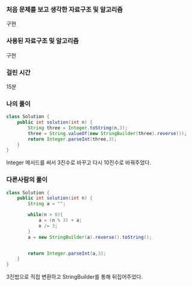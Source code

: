 ### 처음 문제를 보고 생각한 자료구조 및 알고리즘

구현

### 사용된 자료구조 및 알고리즘

구현

### 걸린 시간

15분

### 나의 풀이

```java
class Solution {
    public int solution(int n) {
        String three = Integer.toString(n,3);
        three = String.valueOf(new StringBuilder(three).reverse());
        return Integer.parseInt(three,3);
    }
}
```

Integer 메서드를 써서 3진수로 바꾸고 다시 10진수로 바꿔주었다.

### 다른사람의 풀이

```java
class Solution {
    public int solution(int n) {
        String a = "";

        while(n > 0){
            a = (n % 3) + a;
            n /= 3;
        }
        a = new StringBuilder(a).reverse().toString();


        return Integer.parseInt(a,3);
    }
}
```

3진법으로 직접 변환하고 StringBuilder를 통해 뒤집어주었다.